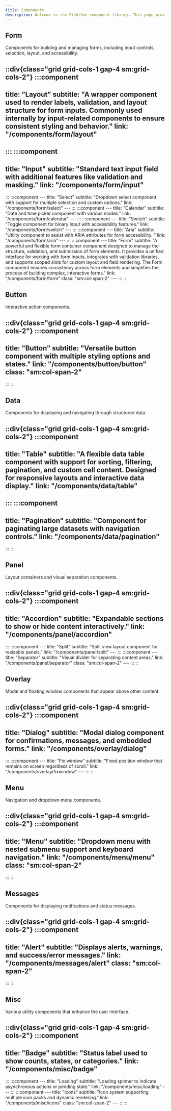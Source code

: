 ```yaml
---
title: Components
description: Welcome to the FishtVue component library. This page provides an overview of all available components, organized into logical categories. Each component links to its detailed documentation.
---
```


## Form

Components for building and managing forms, including input controls, selection, layout, and accessibility.

::div{class="grid grid-cols-1 gap-4 sm:grid-cols-2"}
:::component
---
title: "Layout"
subtitle: "A wrapper component used to render labels, validation, and layout structure for form inputs. Commonly used internally by input-related components to ensure consistent styling and behavior."
link: "/components/form/layout"
---
:::
:::component
---
title: "Input"
subtitle: "Standard text input field with additional features like validation and masking."
link: "/components/form/input"
---
<DemoLayoutLabel/>
:::
:::component
---
title: "Select"
subtitle: "Dropdown select component with support for multiple selection and custom options."
link: "/components/form/select"
---
<DemoSelectDataSelect/>
:::
:::component
---
title: "Calendar"
subtitle: "Date and time picker component with various modes."
link: "/components/form/calendar"
---
<DemoCalendarBasic/>
:::
:::component
---
title: "Switch"
subtitle: "Toggle component for binary input with accessibility features."
link: "/components/form/switch"
---
<DemoSwitchBaseSwitch/>
:::
:::component
---
title: "Aria"
subtitle: "Utility component to assist with ARIA attributes for form accessibility.  "
link: "/components/form/aria"
---
<DemoAriaBasic/>
:::
:::component
---
title: "Form"
subtitle: "A powerful and flexible form container component designed to manage the structure, validation, and submission of form elements. It provides a unified interface for working with form inputs, integrates with validation libraries, and supports scoped slots for custom layout and field rendering. The Form component ensures consistency across form elements and simplifies the process of building complex, interactive forms."
link: "/components/form/form"
class: "sm:col-span-2"
---
:::
::

## Button

Interactive action components.

::div{class="grid grid-cols-1 gap-4 sm:grid-cols-2"}
:::component
---
title: "Button"
subtitle: "Versatile button component with multiple styling options and states."
link: "/components/button/button"
class: "sm:col-span-2"
---
<DemoButtonSimple/>
:::
::

## Data

Components for displaying and navigating through structured data.

::div{class="grid grid-cols-1 gap-4 sm:grid-cols-2"}
:::component
---
title: "Table"
subtitle: "A flexible data table component with support for sorting, filtering, pagination, and custom cell content. Designed for responsive layouts and interactive data display."
link: "/components/data/table"
---
:::
:::component
---
title: "Pagination"
subtitle: "Component for paginating large datasets with navigation controls."
link: "/components/data/pagination"
---
<DemoPaginationIsHiddenNavigationButtons/>
:::
::


## Panel

Layout containers and visual separation components.

::div{class="grid grid-cols-1 gap-4 sm:grid-cols-2"}
:::component
---
title: "Accordion"
subtitle: "Expandable sections to show or hide content interactively."
link: "/components/panel/accordion"
---
<DemoAccordionMultiple/>
:::
:::component
---
title: "Split"
subtitle: "Split view layout component for resizable panels."
link: "/components/panel/split"
---
<DemoSplitSlotsText/>
:::
:::component
---
title: "Separator"
subtitle: "Visual divider for separating content areas."
link: "/components/panel/separator"
class: "sm:col-span-2"
---
<DemoSeparatorSlot/>
:::
::

## Overlay

Modal and floating window components that appear above other content.

::div{class="grid grid-cols-1 gap-4 sm:grid-cols-2"}
:::component
---
title: "Dialog"
subtitle: "Modal dialog component for confirmations, messages, and embedded forms."
link: "/components/overlay/dialog"
---
<DemoDialogBasic class="mt-8"/>
:::
:::component
---
title: "Fix window"
subtitle: "Fixed position window that remains on screen regardless of scroll."
link: "/components/overlay/fixwindow"
---
<DemoFixWindowHover/>
:::
::

## Menu

Navigation and dropdown menu components.

::div{class="grid grid-cols-1 gap-4 sm:grid-cols-2"}
:::component
---
title: "Menu"
subtitle: "Dropdown menu with nested submenu support and keyboard navigation."
link: "/components/menu/menu"
class: "sm:col-span-2"
---
<DemoMenuSlotTitle/>
:::
::

## Messages

Components for displaying notifications and status messages.

::div{class="grid grid-cols-1 gap-4 sm:grid-cols-2"}
:::component
---
title: "Alert"
subtitle: "Displays alerts, warnings, and success/error messages."
link: "/components/messages/alert"
class: "sm:col-span-2"
---
<DemoAlertSubtitle/>
:::
::

## Misc

Various utility components that enhance the user interface.

::div{class="grid grid-cols-1 gap-4 sm:grid-cols-2"}
:::component
---
title: "Badge"
subtitle: "Status label used to show counts, states, or categories."
link: "/components/misc/badge"
---
<DemoBadgeBasic class="mt-8"/>
:::
:::component
---
title: "Loading"
subtitle: "Loading spinner to indicate asynchronous actions or pending state."
link: "/components/misc/loading"
---
<DemoLoadingBasic/>
:::
:::component
---
title: "Icons"
subtitle: "Icon system supporting multiple icon packs and dynamic rendering."
link: "/components/misc/icons"
class: "sm:col-span-2"
---
:::
::